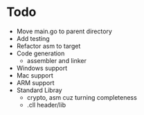 # Todo
- Move main.go to parent directory
- Add testing
- Refactor asm to target
- Code generation
  - assembler and linker
- Windows support
- Mac support
- ARM support
- Standard Libray
  - crypto, asm cuz turning completeness
  - .cll header/lib
